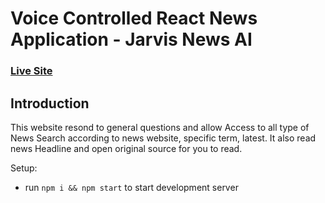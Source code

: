 # Voice Controlled React News Application - Jarvis News AI

### [Live Site](https://jarvis-news-ai.netlify.app)


## Introduction
This website resond to general questions and allow Access to all type of News Search according to news website, specific term, latest. It also read news Headline and open original source for you to read.

Setup:
- run ```npm i && npm start``` to start development server

